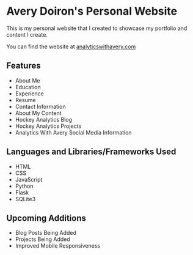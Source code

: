 # Avery Doiron's Personal Website

This is my personal website that I created to showcase my portfolio and content I create.

You can find the website at [analyticswithavery.com](https://analyticswithavery.com)

## Features
- About Me
- Education
- Experience
- Resume
- Contact Information
- About My Content
- Hockey Analytics Blog
- Hockey Analytics Projects
- Analytics With Avery Social Media Information

## Languages and Libraries/Frameworks Used
- HTML
- CSS
- JavaScript
- Python
- Flask 
- SQLite3

## Upcoming Additions
- Blog Posts Being Added
- Projects Being Added
- Improved Mobile Responsiveness
